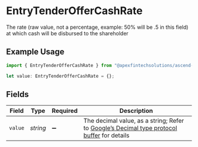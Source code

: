 # EntryTenderOfferCashRate

The rate (raw value, not a percentage, example: 50% will be .5 in this field) at which cash will be disbursed to the shareholder

## Example Usage

```typescript
import { EntryTenderOfferCashRate } from "@apexfintechsolutions/ascend-sdk/models/components";

let value: EntryTenderOfferCashRate = {};
```

## Fields

| Field                                                                                                                                                                                                              | Type                                                                                                                                                                                                               | Required                                                                                                                                                                                                           | Description                                                                                                                                                                                                        |
| ------------------------------------------------------------------------------------------------------------------------------------------------------------------------------------------------------------------ | ------------------------------------------------------------------------------------------------------------------------------------------------------------------------------------------------------------------ | ------------------------------------------------------------------------------------------------------------------------------------------------------------------------------------------------------------------ | ------------------------------------------------------------------------------------------------------------------------------------------------------------------------------------------------------------------ |
| `value`                                                                                                                                                                                                            | *string*                                                                                                                                                                                                           | :heavy_minus_sign:                                                                                                                                                                                                 | The decimal value, as a string; Refer to [Google’s Decimal type protocol buffer](https://github.com/googleapis/googleapis/blob/40203ca1880849480bbff7b8715491060bbccdf1/google/type/decimal.proto#L33) for details |